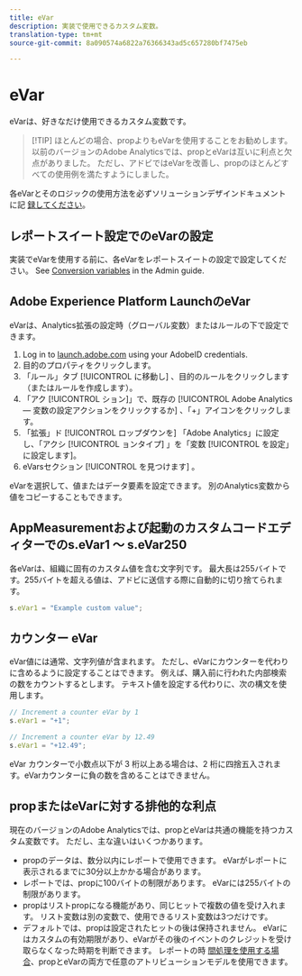 ```yaml
---
title: eVar
description: 実装で使用できるカスタム変数。
translation-type: tm+mt
source-git-commit: 8a090574a6822a76366343ad5c657280bf7475eb

---
```



# eVar

eVarは、好きなだけ使用できるカスタム変数です。

> [!TIP] ほとんどの場合、propよりもeVarを使用することをお勧めします。 以前のバージョンのAdobe Analyticsでは、propとeVarは互いに利点と欠点がありました。 ただし、アドビではeVarを改善し、propのほとんどすべての使用例を満たすようにしました。

各eVarとそのロジックの使用方法を必ずソリューションデザインドキュメントに記 [録してください](../../prepare/solution-design.md)。

## レポートスイート設定でのeVarの設定

実装でeVarを使用する前に、各eVarをレポートスイートの設定で設定してください。 See [Conversion variables](/help/admin/admin/conversion-var-admin/conversion-var-admin.md) in the Admin guide.

## Adobe Experience Platform LaunchのeVar

eVarは、Analytics拡張の設定時（グローバル変数）またはルールの下で設定できます。

1. Log in to [launch.adobe.com](https://launch.adobe.com) using your AdobeID credentials.
2. 目的のプロパティをクリックします。
3. 「ルール」タブ [!UICONTROL に移動し] 、目的のルールをクリックします（またはルールを作成します）。
4. 「アク [!UICONTROL ション]」で、既存の [!UICONTROL Adobe Analytics — 変数の設定アクションをクリックするか] 、「+」アイコンをクリックします。
5. 「拡張」ド [!UICONTROL ロップダウンを] 「Adobe Analytics」に設定し、「アクシ [!UICONTROL ョンタイプ] 」を「変数 [!UICONTROL を設定」に設定します]。
6. eVarsセクション [!UICONTROL を見つけます] 。

eVarを選択して、値またはデータ要素を設定できます。 別のAnalytics変数から値をコピーすることもできます。

## AppMeasurementおよび起動のカスタムコードエディターでのs.eVar1 ～ s.eVar250

各eVarは、組織に固有のカスタム値を含む文字列です。 最大長は255バイトです。255バイトを超える値は、アドビに送信する際に自動的に切り捨てられます。

```js
s.eVar1 = "Example custom value";
```

## カウンター eVar

eVar値には通常、文字列値が含まれます。 ただし、eVarにカウンターを代わりに含めるように設定することはできます。 例えば、購入前に行われた内部検索の数をカウントするとします。 テキスト値を設定する代わりに、次の構文を使用します。

```js
// Increment a counter eVar by 1
s.eVar1 = "+1";

// Increment a counter eVar by 12.49
s.eVar1 = "+12.49";
```

eVar カウンターで小数点以下が 3 桁以上ある場合は、2 桁に四捨五入されます。eVarカウンターに負の数を含めることはできません。

## propまたはeVarに対する排他的な利点

現在のバージョンのAdobe Analyticsでは、propとeVarは共通の機能を持つカスタム変数です。 ただし、主な違いはいくつかあります。

* propのデータは、数分以内にレポートで使用できます。 eVarがレポートに表示されるまでに30分以上かかる場合があります。
* レポートでは、propに100バイトの制限があります。 eVarには255バイトの制限があります。
* propはリストpropになる機能があり、同じヒットで複数の値を受け入れます。 リスト変数は別の変数で、使用できるリスト変数は3つだけです。
* デフォルトでは、propは設定されたヒットの後は保持されません。 eVarにはカスタムの有効期限があり、eVarがその後のイベントのクレジットを受け取らなくなった時期を判断できます。 レポートの時 [間処理を使用する場合](../../../components/vrs/vrs-report-time-processing.md)、propとeVarの両方で任意のアトリビューションモデルを使用できます。
